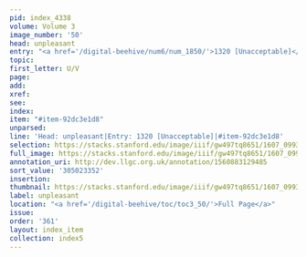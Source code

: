 ```yaml
---
pid: index_4338
volume: Volume 3
image_number: '50'
head: unpleasant
entry: "<a href='/digital-beehive/num6/num_1850/'>1320 [Unacceptable]</a>"
topic:
first_letter: U/V
page:
add:
xref:
see:
index:
item: "#item-92dc3e1d8"
unparsed:
line: 'Head: unpleasant|Entry: 1320 [Unacceptable]|#item-92dc3e1d8'
selection: https://stacks.stanford.edu/image/iiif/gw497tq8651/1607_0993/1137,3352,587,156/full/0/default.jpg
full_image: https://stacks.stanford.edu/image/iiif/gw497tq8651/1607_0993/full/full/0/default.jpg
annotation_uri: http://dev.llgc.org.uk/annotation/1560883129485
sort_value: '305023352'
insertion:
thumbnail: https://stacks.stanford.edu/image/iiif/gw497tq8651/1607_0993/1137,3352,587,156/150,/0/default.jpg
label: unpleasant
location: "<a href='/digital-beehive/toc/toc3_50/'>Full Page</a>"
issue:
order: '361'
layout: index_item
collection: index5
---
```

